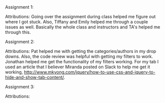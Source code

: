 Assignment 1:

Attributions: Going over the assignment during class helped me figure out where I got stuck. Also, Tiffany and Emily helped me through a couple issues as well. Basically the whole class and instructors and TA's helped me through this.

Assignment 2:

Attributions: Pat helped me with getting the categories/authors in my drop downs. Also, the code review was helpful with getting my filters to work. Jonathan helped me get the functionality of my filters working. For my tab I used an article that I believer Miranda posted on Slack to help me get it working, http://www.mkyong.com/jquery/how-to-use-css-and-jquery-to-hide-and-show-tab-content/.

Assignment 3:

Attributions:
